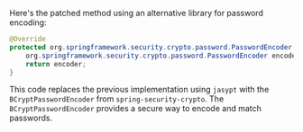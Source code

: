 Here's the patched method using an alternative library for password encoding:

```java
@Override
protected org.springframework.security.crypto.password.PasswordEncoder createStringEncoder() {
    org.springframework.security.crypto.password.PasswordEncoder encoder = new org.springframework.security.crypto.bcrypt.BCryptPasswordEncoder();
    return encoder;
}
```

This code replaces the previous implementation using `jasypt` with the `BCryptPasswordEncoder` from `spring-security-crypto`. The `BCryptPasswordEncoder` provides a secure way to encode and match passwords.